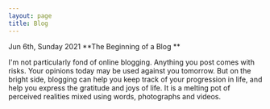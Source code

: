 ```yaml
---
layout: page
title: Blog
---
```



Jun 6th, Sunday 2021
**The Beginning of a Blog **

I'm not particularly fond of online blogging. Anything you post comes with risks. Your opinions today may be used against you tomorrow. But on the bright side, blogging can help you keep track of your progression in life, and help you express the gratitude and joys of life. It is a melting pot of perceived realities mixed using words, photographs and videos.

